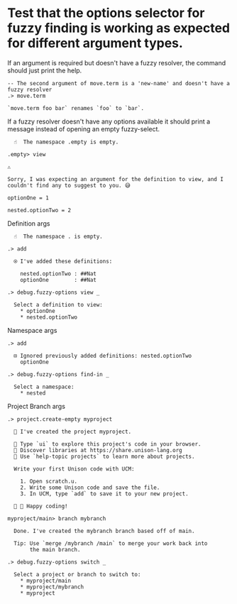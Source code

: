 # Test that the options selector for fuzzy finding is working as expected for different argument types.

If an argument is required but doesn't have a fuzzy resolver, the command should just print the help.


```ucm
-- The second argument of move.term is a 'new-name' and doesn't have a fuzzy resolver
.> move.term

`move.term foo bar` renames `foo` to `bar`.

```
If a fuzzy resolver doesn't have any options available it should print a message instead of
opening an empty fuzzy-select.

```ucm
  ☝️  The namespace .empty is empty.

.empty> view

⚠️

Sorry, I was expecting an argument for the definition to view, and I couldn't find any to suggest to you. 😅

```
```unison
optionOne = 1

nested.optionTwo = 2
```

Definition args

```ucm
  ☝️  The namespace . is empty.

.> add

  ⍟ I've added these definitions:
  
    nested.optionTwo : ##Nat
    optionOne        : ##Nat

.> debug.fuzzy-options view _

  Select a definition to view:
    * optionOne
    * nested.optionTwo

```
Namespace args

```ucm
.> add

  ⊡ Ignored previously added definitions: nested.optionTwo
    optionOne

.> debug.fuzzy-options find-in _

  Select a namespace:
    * nested

```
Project Branch args

```ucm
.> project.create-empty myproject

  🎉 I've created the project myproject.

  🎨 Type `ui` to explore this project's code in your browser.
  🔭 Discover libraries at https://share.unison-lang.org
  📖 Use `help-topic projects` to learn more about projects.
  
  Write your first Unison code with UCM:
  
    1. Open scratch.u.
    2. Write some Unison code and save the file.
    3. In UCM, type `add` to save it to your new project.
  
  🎉 🥳 Happy coding!

myproject/main> branch mybranch

  Done. I've created the mybranch branch based off of main.
  
  Tip: Use `merge /mybranch /main` to merge your work back into
       the main branch.

.> debug.fuzzy-options switch _

  Select a project or branch to switch to:
    * myproject/main
    * myproject/mybranch
    * myproject

```
